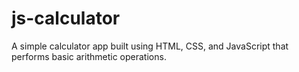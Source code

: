# js-calculator
A simple calculator app built using HTML, CSS, and JavaScript that performs basic arithmetic operations.
